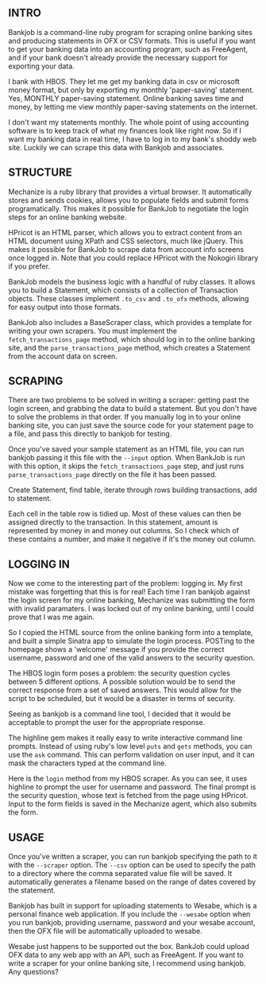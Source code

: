 INTRO
-----

Bankjob is a command-line ruby program for scraping online banking sites and
producing statements in OFX or CSV formats. This is useful if you want to get
your banking data into an accounting program, such as FreeAgent, and if your
bank doesn't already provide the necessary support for exporting your data.

I bank with HBOS. They let me get my banking data in csv or microsoft money
format, but only by exporting my monthly 'paper-saving' statement. Yes,
MONTHLY paper-saving statement. Online banking saves time and money, by
letting me view monthly paper-saving statements on the internet.

I don't want my statements monthly. The whole point of using accounting
software is to keep track of what my finances look like right now. So if I
want my banking data in real time, I have to log in to my bank's shoddy web
site. Luckily we can scrape this data with Bankjob and associates.

STRUCTURE
---------

Mechanize is a ruby library that provides a virtual browser. It automatically
stores and sends cookies, allows you to populate fields and submit forms
programatically. This makes it possible for BankJob to negotiate the login
steps for an online banking website.

HPricot is an HTML parser, which allows you to extract content from an HTML
document using XPath and CSS selectors, much like jQuery. This makes it
possible for BankJob to scrape data from account info screens once logged in.
Note that you could replace HPricot with the Nokogiri library if you prefer.

BankJob models the business logic with a handful of ruby classes. It allows
you to build a Statement, which consists of a collection of Transaction
objects. These classes implement `.to_csv` and `.to_ofx` methods, allowing for
easy output into those formats.

BankJob also includes a BaseScraper class, which provides a template for
writing your own scrapers. You must implement the `fetch_transactions_page`
method, which should log in to the online banking site, and the
`parse_transactions_page` method, which creates a Statement from the account
data on screen.

SCRAPING
--------

There are two problems to be solved in writing a scraper: getting past the
login screen, and grabbing the data to build a statement. But you don't have
to solve the problems in that order. If you manually log in to your online
banking site, you can just save the source code for your statement page to a
file, and pass this directly to bankjob for testing.

Once you've saved your sample statement as an HTML file, you can run bankjob
passing it this file with the `--input` option. When BankJob is run with this
option, it skips the `fetch_transactions_page` step, and just runs
`parse_transactions_page` directly on the file it has been passed.

Create Statement, find table, iterate through rows building transactions, add
to statement.

Each cell in the table row is tidied up. Most of these values can then be 
assigned directly to the transaction. In this statement, amount is represented 
by money in and money out columns. So I check which of these contains a 
number, and make it negative if it's the money out column.

LOGGING IN
----------

Now we come to the interesting part of the problem: logging in. My first
mistake was forgetting that this is for real! Each time I ran bankjob against
the login screen for my online banking, Mechanize was submitting the form with
invalid paramaters. I was locked out of my online banking, until I could prove
that I was me again.

So I copied the HTML source from the online banking form into a template,  and
built a simple Sinatra app to simulate the login process. POSTing to the
homepage shows a 'welcome' message if you provide the correct username,
password and one of the valid answers to the security question.

The HBOS login form poses a problem: the security question cycles between 5
different options. A possible solution would be to send the correct response
from a set of saved answers. This would allow for the script to be scheduled,
but it would be a disaster in terms of security. 

Seeing as bankjob is a command line tool, I decided that it would be acceptable
to prompt the user for the appropriate response. 

The highline gem makes it really easy to write interactive command line
prompts. Instead of using ruby's low level `puts` and `gets` methods, you can
use the `ask` command. This can perform validation on user input, and it can
mask the characters typed at the command line.

Here is the `login` method from my HBOS scraper. As you can see, it uses
highline to prompt the user for username and password. The final prompt is the
security question, whose text is fetched from the page using HPricot. Input to
the form fields is saved in the Mechanize agent, which also submits the form. 

USAGE
-----

Once you've written a scraper, you can run bankjob specifying the path to it
with the `--scraper` option. The `--csv` option can be used to specify the
path to a directory where the comma separated value file will be saved. It
automatically generates a filename based on the range of dates covered by the
statement.

Bankjob has built in support for uploading statements to Wesabe, which is a
personal finance web application. If you include the `--wesabe` option when
you run bankjob, providing username, password and your wesabe account,
then the OFX file will be automatically uploaded to wesabe.

Wesabe just happens to be supported out the box. BankJob could upload OFX data
to any web app with an API, such as FreeAgent. If you want to write a scraper
for your online banking site, I recommend using bankjob.  Any questions?